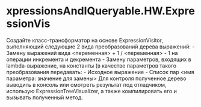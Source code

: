 # xpressionsAndIQueryable.HW.ExpressionVis
Создайте класс-трансформатор на основе ExpressionVisitor, выполняющий следующие 2 вида преобразований дерева выражений: - Замену выражений вида &lt;переменная> + 1 / &lt;переменная> - 1 на операции инкремента и декремента - Замену параметров, входящих в lambda-выражение, на константы (в качестве параметров такого преобразования передавать: - Исходное выражение - Список пар &lt;имя параметра: значение для замены> Для контроля полученное дерево выводить в консоль или смотреть результат под отладчиком, использую ExpressionTreeVisualizer, а также компилировать его и вызывать полученный метод.
